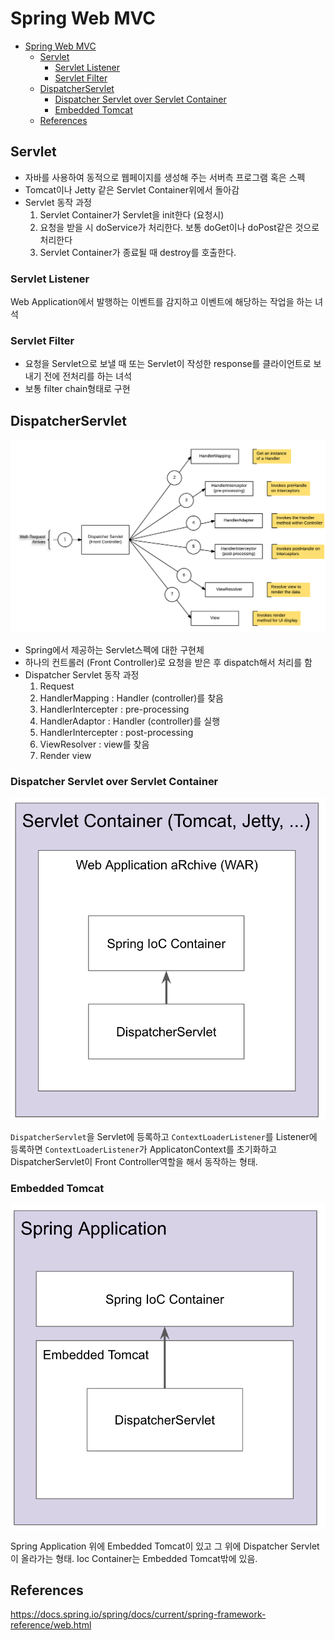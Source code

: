 # Spring Web MVC

- [Spring Web MVC](#spring-web-mvc)
  - [Servlet](#servlet)
    - [Servlet Listener](#servlet-listener)
    - [Servlet Filter](#servlet-filter)
  - [DispatcherServlet](#dispatcherservlet)
    - [Dispatcher Servlet over Servlet Container](#dispatcher-servlet-over-servlet-container)
    - [Embedded Tomcat](#embedded-tomcat)
  - [References](#references)

## Servlet

- 자바를 사용하여 동적으로 웹페이지를 생성해 주는 서버측 프로그램 혹은 스펙
- Tomcat이나 Jetty 같은 Servlet Container위에서 돌아감
- Servlet 동작 과정
  1. Servlet Container가 Servlet을 init한다 (요청시)
  2. 요청을 받을 시 doService가 처리한다. 보통 doGet이나 doPost같은 것으로 처리한다
  3. Servlet Container가 종료될 때 destroy를 호출한다.

### Servlet Listener

Web Application에서 발행하는 이벤트를 감지하고 이벤트에 해당하는 작업을 하는 녀석

### Servlet Filter

- 요청을 Servlet으로 보낼 때 또는 Servlet이 작성한 response를 클라이언트로 보내기 전에 전처리를 하는 녀석
- 보통 filter chain형태로 구현

## DispatcherServlet

![dispatcher-servlet-process](./img/dispatcher-servlet-process.png)

- Spring에서 제공하는 Servlet스펙에 대한 구현체
- 하나의 컨트롤러 (Front Controller)로 요청을 받은 후 dispatch해서 처리를 함
- Dispatcher Servlet 동작 과정
  1. Request
  2. HandlerMapping : Handler (controller)를 찾음
  3. HandlerIntercepter : pre-processing
  4. HandlerAdaptor : Handler (controller)를 실행
  5. HandlerIntercepter : post-processing
  6. ViewResolver : view를 찾음
  7. Render view

### Dispatcher Servlet over Servlet Container

![servlet-container](./img/servlet-container.png)

`DispatcherServlet`을 Servlet에 등록하고 `ContextLoaderListener`를 Listener에 등록하면 `ContextLoaderListener`가 ApplicatonContext를 초기화하고 DispatcherServlet이 Front Controller역할을 해서 동작하는 형태.

### Embedded Tomcat

![embeded-tomcat](./img/embeded-tomcat.png)

Spring Application 위에 Embedded Tomcat이 있고 그 위에 Dispatcher Servlet이 올라가는 형태. Ioc Container는 Embedded Tomcat밖에 있음.

## References

https://docs.spring.io/spring/docs/current/spring-framework-reference/web.html
